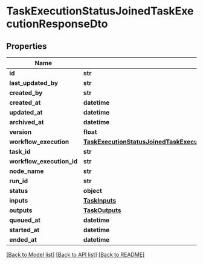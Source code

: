# TaskExecutionStatusJoinedTaskExecutionResponseDto

## Properties
Name | Type | Description | Notes
------------ | ------------- | ------------- | -------------
**id** | **str** |  | [optional] 
**last_updated_by** | **str** |  | [optional] 
**created_by** | **str** |  | [optional] 
**created_at** | **datetime** |  | [optional] 
**updated_at** | **datetime** |  | [optional] 
**archived_at** | **datetime** |  | [optional] 
**version** | **float** |  | [optional] 
**workflow_execution** | [**TaskExecutionStatusJoinedTaskExecutionJoinedWorkflowExecutionResponseDto**](TaskExecutionStatusJoinedTaskExecutionJoinedWorkflowExecutionResponseDto.md) |  | [optional] 
**task_id** | **str** |  | 
**workflow_execution_id** | **str** |  | 
**node_name** | **str** |  | [optional] 
**run_id** | **str** |  | [optional] 
**status** | **object** |  | [optional] 
**inputs** | [**TaskInputs**](TaskInputs.md) |  | [optional] 
**outputs** | [**TaskOutputs**](TaskOutputs.md) |  | [optional] 
**queued_at** | **datetime** |  | [optional] 
**started_at** | **datetime** |  | [optional] 
**ended_at** | **datetime** |  | [optional] 

[[Back to Model list]](../README.md#documentation-for-models) [[Back to API list]](../README.md#documentation-for-api-endpoints) [[Back to README]](../README.md)

